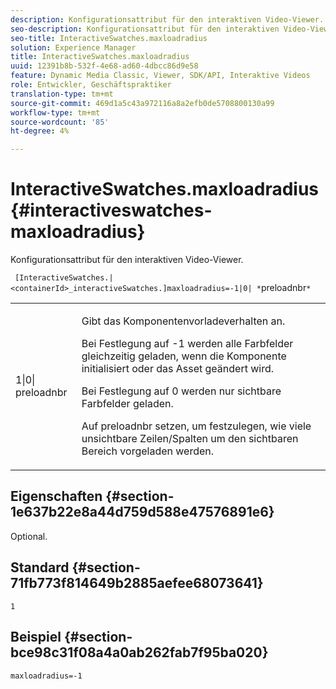 ```yaml
---
description: Konfigurationsattribut für den interaktiven Video-Viewer.
seo-description: Konfigurationsattribut für den interaktiven Video-Viewer.
seo-title: InteractiveSwatches.maxloadradius
solution: Experience Manager
title: InteractiveSwatches.maxloadradius
uuid: 12391b8b-532f-4e68-ad60-4dbcc86d9e58
feature: Dynamic Media Classic, Viewer, SDK/API, Interaktive Videos
role: Entwickler, Geschäftspraktiker
translation-type: tm+mt
source-git-commit: 469d1a5c43a972116a8a2efb0de5708800130a99
workflow-type: tm+mt
source-wordcount: '85'
ht-degree: 4%

---
```



# InteractiveSwatches.maxloadradius{#interactiveswatches-maxloadradius}

Konfigurationsattribut für den interaktiven Video-Viewer.

` [InteractiveSwatches.|<containerId>_interactiveSwatches.]maxloadradius=-1|0| *`preloadnbr`*`

<table id="table_441553CD34C94A58A9D7CBF772DEDDB6"> 
 <tbody> 
  <tr> 
   <td colname="col1"> <p> <span class="codeph">1|0|<span class="varname"> preloadnbr</span></span> </p> </td> 
   <td colname="col2"> <p> Gibt das Komponentenvorladeverhalten an. </p> <p>Bei Festlegung auf <span class="codeph"> -1</span> werden alle Farbfelder gleichzeitig geladen, wenn die Komponente initialisiert oder das Asset geändert wird. </p> <p>Bei Festlegung auf <span class="codeph"> 0</span> werden nur sichtbare Farbfelder geladen. </p> <p>Auf <span class="codeph"><span class="varname"> preloadnbr</span></span> setzen, um festzulegen, wie viele unsichtbare Zeilen/Spalten um den sichtbaren Bereich vorgeladen werden. </p> </td> 
  </tr> 
 </tbody> 
</table>

## Eigenschaften {#section-1e637b22e8a44d759d588e47576891e6}

Optional.

## Standard {#section-71fb773f814649b2885aefee68073641}

`1`

## Beispiel {#section-bce98c31f08a4a0ab262fab7f95ba020}

```
maxloadradius=-1
```

